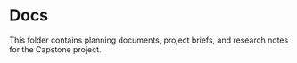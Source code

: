 # Docs

This folder contains planning documents, project briefs, and research notes for the Capstone project.

